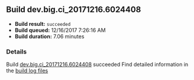 ## Build dev.big.ci_20171216.6024408
- **Build result:** `succeeded`
- **Build queued:** 12/16/2017 7:26:16 AM
- **Build duration:** 7.06 minutes
### Details
Build [dev.big.ci_20171216.6024408](https://winappstudio.visualstudio.com/web/build.aspx?pcguid=a4ef43be-68ce-4195-a619-079b4d9834c2&builduri=vstfs%3a%2f%2f%2fBuild%2fBuild%2f24408) succeeded
Find detailed information in the [build log files](https://uwpctdiags.blob.core.windows.net/buildlogs/dev.big.ci_20171216.6024408_logs.zip)
